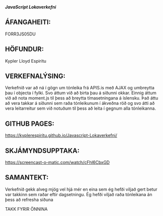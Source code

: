 ***JavaScript Lokaverkefni***
  
## ÁFANGAHEITI:  
FORR3JS05DU
  
  
## HÖFUNDUR:
Kypler Lloyd Espiritu
  
  
## VERKEFNALÝSING:  
Verkefnið var að ná í gögn um tónleika frá APIS.is með AJAX og umbreytta þau í objecta í fylki. Svo áttum við að birta þau á síðunni okkar. Einnig áttum við að nota moment.js til þess að breytta tímasetningana á íslensku. Það áttu að vera takkar á síðunni sem raða tónleikunum í ákveðna röð og svo átti að vera leitarreitur sem við notuðum til þess að leita í gegnum alla tónleikanna.
  
  
## GITHUB PAGES: 
https://kyplerespiritu.github.io/Javascript-Lokaverkefni/


## SKJÁMYNDSUPPTAKA:
https://screencast-o-matic.com/watch/cFhl6CbxGD


## SAMANTEKT:
Verkefnið gekk alveg mjög vel hjá mér en eina sem ég hefði viljað gert betur var takkinn sem raðar eftir dagsetningu. Ég hefði viljað raða tónleikana án þess að refresha síðuna


TAKK FYRIR ÖNNINA

